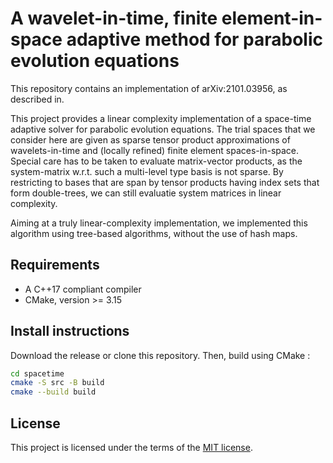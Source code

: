 # A wavelet-in-time, finite element-in-space adaptive method for parabolic evolution equations
This repository contains an implementation of arXiv:2101.03956, as described in.

This project provides a linear complexity implementation of a space-time
adaptive solver for parabolic evolution equations.  The trial spaces that
we consider here are given as sparse tensor product approximations
of wavelets-in-time and (locally refined) finite element spaces-in-space.
Special care has to be taken to evaluate matrix-vector products, as the
system-matrix w.r.t. such a multi-level type basis is not sparse. By restricting
to bases that are span by tensor products having index sets that form double-trees,
we can still evaluatie system matrices in linear complexity.

Aiming at a truly linear-complexity implementation, we implemented this algorithm
using tree-based algorithms, without the use of hash maps.

## Requirements
- A C++17 compliant compiler
- CMake, version >= 3.15

## Install instructions
Download the release or clone this repository.  Then, build using CMake :

```bash
cd spacetime
cmake -S src -B build
cmake --build build
```

## License
This project is licensed under the terms of the [MIT license](LICENSE.md).
